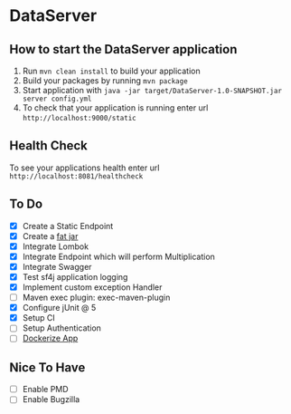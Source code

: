 # DataServer

How to start the DataServer application
---

1. Run `mvn clean install` to build your application
1. Build your packages by running `mvn package`
1. Start application with `java -jar target/DataServer-1.0-SNAPSHOT.jar server config.yml`
1. To check that your application is running enter url `http://localhost:9000/static`

Health Check
---

To see your applications health enter url `http://localhost:8081/healthcheck`


## To Do
- [x] Create a Static Endpoint
- [x] Create a [fat jar](https://www.baeldung.com/executable-jar-with-maven)
- [x] Integrate Lombok
- [x] Integrate Endpoint which will perform Multiplication
- [x] Integrate Swagger
- [x] Test sf4j application logging
- [x] Implement custom exception Handler
- [ ] Maven exec plugin: exec-maven-plugin
- [x] Configure jUnit @ 5
- [x] Setup CI
- [ ] Setup Authentication
- [ ] [Dockerize App](https://xebia.com/blog/how-to-dockerize-your-dropwizard-application/)

## Nice To Have
- [ ] Enable PMD
- [ ] Enable Bugzilla  